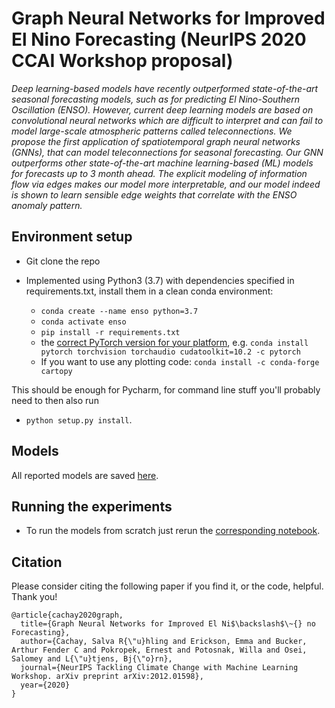 # Graph Neural Networks for Improved El Nino Forecasting (NeurIPS 2020 CCAI Workshop proposal)
*Deep learning-based models have recently outperformed state-of-the-art seasonal forecasting models, such as for predicting El Nino-Southern Oscillation (ENSO).
However, current deep learning models are based on convolutional neural networks which are difficult to interpret and can fail to model large-scale atmospheric patterns called teleconnections. We propose the first application of spatiotemporal graph neural networks (GNNs), that can model teleconnections for seasonal forecasting. Our GNN outperforms other state-of-the-art machine learning-based (ML) models for forecasts up to 3 month ahead. The explicit modeling of information flow via edges makes our model more interpretable, and our model indeed is shown to learn sensible edge weights that correlate with the ENSO anomaly pattern.*

## Environment setup
- Git clone the repo 

- Implemented using Python3 (3.7) with dependencies specified in requirements.txt, install them in a clean conda environment: <br>
    - ``conda create --name enso python=3.7`` <br>
    - ``conda activate enso`` <br>
    - ``pip install -r requirements.txt``
    - the [correct PyTorch version for your platform](https://pytorch.org/get-started/locally/]), e.g. ``conda install pytorch torchvision torchaudio cudatoolkit=10.2 -c pytorch``
    - If you want to use any plotting code: ``conda install -c conda-forge cartopy``

This should be enough for Pycharm, for command line stuff you'll probably need to then also run

- ``python setup.py install``.


## Models
All reported models are saved [here](models).

## Running the experiments
- To run the models from scratch just rerun the [corresponding notebook](experiment1.ipynb).

## Citation

Please consider citing the following paper if you find it, or the code, helpful. Thank you!

    @article{cachay2020graph,
      title={Graph Neural Networks for Improved El Ni$\backslash$\~{} no Forecasting},
      author={Cachay, Salva R{\"u}hling and Erickson, Emma and Bucker, Arthur Fender C and Pokropek, Ernest and Potosnak, Willa and Osei, Salomey and L{\"u}tjens, Bj{\"o}rn},
      journal={NeurIPS Tackling Climate Change with Machine Learning Workshop. arXiv preprint arXiv:2012.01598},
      year={2020}
    }